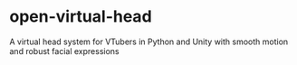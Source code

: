 # open-virtual-head
A virtual head system for VTubers in Python and Unity with smooth motion and robust facial expressions
